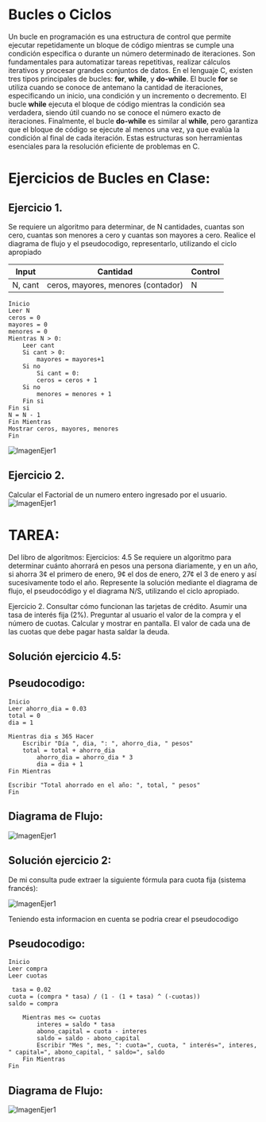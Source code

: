 # Bucles o Ciclos

Un bucle en programación es una estructura de control que permite ejecutar repetidamente un bloque de código mientras se cumple una condición específica o durante un número determinado de iteraciones. Son fundamentales para automatizar tareas repetitivas, realizar cálculos iterativos y procesar grandes conjuntos de datos. En el lenguaje C, existen tres tipos principales de bucles: **for**, **while**, y **do-while**. El bucle **for** se utiliza cuando se conoce de antemano la cantidad de iteraciones, especificando un inicio, una condición y un incremento o decremento. El bucle **while** ejecuta el bloque de código mientras la condición sea verdadera, siendo útil cuando no se conoce el número exacto de iteraciones. Finalmente, el bucle **do-while** es similar al **while**, pero garantiza que el bloque de código se ejecute al menos una vez, ya que evalúa la condición al final de cada iteración. Estas estructuras son herramientas esenciales para la resolución eficiente de problemas en C.

# Ejercicios de Bucles en Clase:
## Ejercicio 1.
 Se requiere un algoritmo para determinar, de N cantidades, cuantas son cero, cuantas son menores a cero y cuantas son mayores a cero. Realice el diagrama de flujo y el pseudocodigo, representarlo, utilizando el ciclo apropiado

|Input | Cantidad|Control|
|---------|-----|---------|
|N, cant| ceros, mayores, menores (contador)| N|

```
Inicio
Leer N
ceros = 0
mayores = 0
menores = 0
Mientras N > 0:
    Leer cant
    Si cant > 0:
        mayores = mayores+1
    Si no
        Si cant = 0:
        ceros = ceros + 1
    Si no
        menores = menores + 1
    Fin si
Fin si
N = N - 1
Fin Mientras
Mostrar ceros, mayores, menores
Fin
```
![ImagenEjer1](./Images/Buclesej1.png)

## Ejercicio 2.
 Calcular el Factorial de un numero entero ingresado por el usuario.
 ![ImagenEjer1](./Images/Buclesej3.png)

# TAREA:
Del libro de algoritmos:
Ejercicios: 4.5
Se requiere un algoritmo para determinar cuánto ahorrará en pesos una persona diariamente, y en un año, si ahorra 3¢ el primero de enero, 9¢ el dos de enero, 27¢ el 3 de enero y así sucesivamente todo el año. Represente la solución mediante el diagrama de flujo, el pseudocódigo y el diagrama N/S, utilizando el ciclo apropiado.

Ejercicio 2.
Consultar cómo funcionan las tarjetas de crédito. Asumir una tasa de interés fija (2%). Preguntar al usuario el valor de la compra y el número de cuotas. Calcular y mostrar en pantalla. El valor de cada una de las cuotas que debe pagar hasta saldar la deuda.

## Solución ejercicio 4.5:

## Pseudocodigo:
```
Inicio
Leer ahorro_dia = 0.03
total = 0
dia = 1

Mientras dia ≤ 365 Hacer
    Escribir "Día ", dia, ": ", ahorro_dia, " pesos"
    total = total + ahorro_dia
        ahorro_dia = ahorro_dia * 3
        dia = dia + 1
Fin Mientras

Escribir "Total ahorrado en el año: ", total, " pesos"
Fin
```
## Diagrama de Flujo:
![ImagenEjer1](./Images/Tarea4.5.png)

## Solución ejercicio 2:

De mi consulta pude extraer la siguiente fórmula para cuota fija (sistema francés):

![ImagenEjer1](./Images/Formulaej2.png)

Teniendo esta informacion en cuenta se podria crear el pseudocodigo

## Pseudocodigo:

```
Inicio
Leer compra
Leer cuotas

 tasa = 0.02
cuota = (compra * tasa) / (1 - (1 + tasa) ^ (-cuotas))
saldo = compra

    Mientras mes <= cuotas
        interes = saldo * tasa
        abono_capital = cuota - interes
        saldo = saldo - abono_capital
        Escribir "Mes ", mes, ": cuota=", cuota, " interés=", interes, " capital=", abono_capital, " saldo=", saldo
    Fin Mientras
Fin
```
## Diagrama de Flujo:
![ImagenEjer1](./Images/Tarea2.png)
